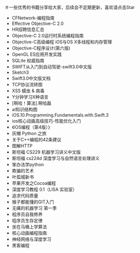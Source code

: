 ＃一些优秀的书籍分享给大家，后续会不定期更新，喜欢请点击Star
* CFNetwork-编程指南
* Effective Objective-C 2.0
* HR招聘信息汇总
* Objective-C 2.0运行时系统编程指南
* Objective-C高级编程 iOS与OS X多线程和内存管理
* Objective-C程序设计(第六版)
* OpenGL ES应用开发实践
* SQLite 权威指南
* SWIFT从入门到自动驾驶-swift3.0中文版
* Sketch3
* Swift3.0中文版文档
* TCP协议流转图
* XSS 蠕虫 & 病毒
* Y分钟学习X种语言
* [啊哈！算法].啊哈磊
* ai知识结构图
* iOS.10.Programming.Fundamentals.with.Swift.3
* ios核心动画高级技巧-性能优化入门
* 《iOS编程（第4版）》
* 灰帽 Python 之旅
* 关于C++编程的42条建议
* 图解HTTP
* 斯坦福 CS229 机器学习讲义中文版
* 斯坦福 cs224d 深度学习与自然语言处理讲义
* 笨办法学python
* 欺骗的艺术
* 叶孤城新书
* 苹果开发之Cocoa编程
* 深度学习教程 0.1（LISA 实验室）
* 追求代码质量
* 猴子都能懂的GIT入门
* 无痛的机器学习 第一季
* 程序员自我修养
* 程序员生存定律
* 坐在马桶上学算法
* 核心动画编程指南
* 神经网络与深度学习
* 黑客编程

